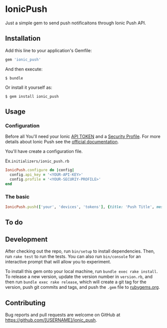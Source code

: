 # IonicPush

Just a simple gem to send push notificaitons through Ionic Push API.

## Installation

Add this line to your application's Gemfile:

```ruby
gem 'ionic_push'
```

And then execute:

    $ bundle

Or install it yourself as:

    $ gem install ionic_push

## Usage

### Configuration

Before all You'll need your Ionic [API TOKEN](http://docs.ionic.io/v2.0.0-beta/docs/api-getting-started#section-authentication) and a [Security Profile](http://docs.ionic.io/v2.0.0-beta/docs/security-profiles). For more details about Ionic Push see the [official documentation](http://docs.ionic.io/docs/push-sending-push).

You'll have create a configuration file.

Ex.`initializers/ionic_push.rb`
```ruby
IonicPush.configure do |config|
  config.api_key = '<YOUR-API-KEY>'
  config.profile = '<YOUR-SECURIY-PROFILE>'
end
```

### The basic

```ruby
IonicPush.push(['your', 'devices', 'tokens'], {title: 'Push Title', message: 'Push Message'})
```


## To do



## Development

After checking out the repo, run `bin/setup` to install dependencies. Then, run `rake test` to run the tests. You can also run `bin/console` for an interactive prompt that will allow you to experiment.

To install this gem onto your local machine, run `bundle exec rake install`. To release a new version, update the version number in `version.rb`, and then run `bundle exec rake release`, which will create a git tag for the version, push git commits and tags, and push the `.gem` file to [rubygems.org](https://rubygems.org).

## Contributing

Bug reports and pull requests are welcome on GitHub at https://github.com/[USERNAME]/ionic_push.


